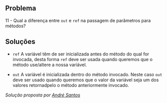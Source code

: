 ## Problema

11 - Qual a diferença entre `out` e `ref` na passagem de parâmetros para
métodos?


## Soluções

- `ref` A variável têm de ser inicializada antes do método do qual for invocada,
desta forma `ref` deve ser usada quando queremos que o método use/altere a nossa
variável.

- `out` A variável é inicializada dentro do método invocado. Neste caso `out`
deve ser usado quando queremos que o valor da variável seja um dos valores
retornadpelo o método anteriormente invocado.
 


*Solução proposta por [André Santos](https://github.com/Snigy24)*
